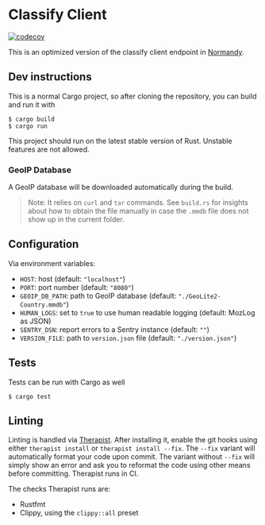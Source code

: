 # Classify Client

 [![codecov](https://codecov.io/gh/mozilla/classify-client/branch/master/graph/badge.svg)](https://codecov.io/gh/mozilla/classify-client)

This is an optimized version of the classify client endpoint in [Normandy](https://github.com/mozilla/normandy).

## Dev instructions

This is a normal Cargo project, so after cloning the repository, you can build and run it with

```shell
$ cargo build
$ cargo run
```

This project should run on the latest stable version of Rust. Unstable features are not allowed.

### GeoIP Database

A GeoIP database will be downloaded automatically during the build.

> Note: It relies on `curl` and `tar` commands. See `build.rs` for insights about how to obtain
> the file manually in case the `.mmdb` file does not show up in the current folder.

## Configuration

Via environment variables:

- `HOST`: host (default: `"localhost"`)
- `PORT`: port number (default: `"8080"`)
- `GEOIP_DB_PATH`: path to GeoIP database (default: `"./GeoLite2-Country.mmdb"`)
- `HUMAN_LOGS`: set to `true` to use human readable logging (default: MozLog as JSON)
- `SENTRY_DSN`: report errors to a Sentry instance (default: `""`)
- `VERSION_FILE`: path to `version.json` file (default: `"./version.json"`)

## Tests

Tests can be run with Cargo as well

```shell
$ cargo test
```

## Linting

Linting is handled via
[Therapist](https://therapist.readthedocs.io/en/latest/). After installing it,
enable the git hooks using either `therapist install` or `therapist install
--fix`. The `--fix` variant will automatically format your code upon commit.
The variant without `--fix` will simply show an error and ask you to reformat
the code using other means before committing.  Therapist runs in CI.

The checks Therapist runs are:

* Rustfmt
* Clippy, using the `clippy::all` preset

